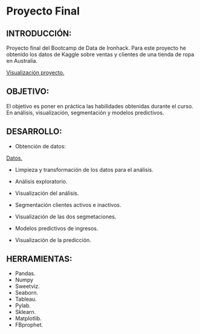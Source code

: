 # Proyecto Final


## INTRODUCCIÓN:

Proyecto final del Bootcamp de Data de Ironhack.
Para este proyecto he obtenido los datos de Kaggle sobre ventas y clientes de una tienda de ropa en Australia.

[Visualización proyecto.](https://public.tableau.com/views/Anlisisclientesyventas2/Historia1?:language=es-ES&:display_count=n&:origin=viz_share_link)


## OBJETIVO:

El objetivo es poner en práctica las habilidades obtenidas durante el curso. En análisis, visualización, segmentación y modelos predictivos.


## DESARROLLO:

- Obtención de datos:

[Datos.](https://www.kaggle.com/ruchi798/shopping-cart-database?select=sales.csv)

- Limpieza y transformación de los datos para el análisis.

- Análisis exploratorio.

- Visualización del análisis.

- Segmentación clientes activos e inactivos.

- Visualización de las dos segmetaciones.

- Modelos predictivos de ingresos.

- Visualización de la predicción.



## HERRAMIENTAS:

- Pandas.
- Numpy
- Sweetviz.
- Seaborn.
- Tableau.
- Pylab.
- Sklearn.
- Matplotlib.
- FBprophet.





